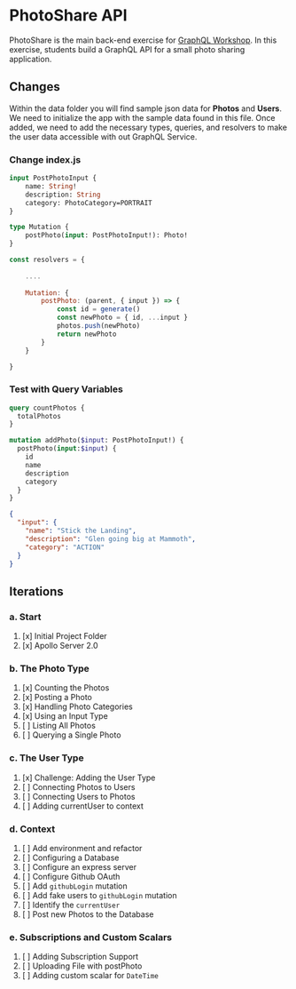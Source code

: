 PhotoShare API
===============
PhotoShare is the main back-end exercise for [GraphQL Workshop](https://www.graphqlworkshop.com). In this exercise, students build a GraphQL API for a small photo sharing application.

Changes
---------------
Within the data folder you will find sample json data for __Photos__ and __Users__. We need to initialize the app with the sample data found in this file. Once added, we need to add the necessary types, queries, and resolvers to make the user data accessible with out GraphQL Service.

### Change index.js

```graphql
input PostPhotoInput {
    name: String! 
    description: String 
    category: PhotoCategory=PORTRAIT
}

type Mutation {
    postPhoto(input: PostPhotoInput!): Photo!
}
```

```javascript
const resolvers = {
    
    ....
    
    Mutation: {
        postPhoto: (parent, { input }) => {
            const id = generate()
            const newPhoto = { id, ...input }
            photos.push(newPhoto)
            return newPhoto
        }
    }

}
```

### Test with Query Variables

```graphql
query countPhotos {
  totalPhotos
}

mutation addPhoto($input: PostPhotoInput!) {
  postPhoto(input:$input) {
    id
    name
    description
    category
  }
}
```

```json
{
  "input": {
    "name": "Stick the Landing",
    "description": "Glen going big at Mammoth",
    "category": "ACTION"
  }
}
```

Iterations
---------------

### a. Start

1. [x] Initial Project Folder
2. [x] Apollo Server 2.0

### b. The Photo Type

1. [x] Counting the Photos 
2. [x] Posting a Photo 
3. [x] Handling Photo Categories 
4. [x] Using an Input Type 
5. [ ] Listing All Photos 
6. [ ] Querying a Single Photo 

### c. The User Type

1. [x] Challenge: Adding the User Type
2. [ ] Connecting Photos to Users
3. [ ] Connecting Users to Photos
4. [ ] Adding currentUser to context

### d. Context

1. [ ] Add environment and refactor
2. [ ] Configuring a Database
3. [ ] Configure an express server
4. [ ] Configure Github OAuth
5. [ ] Add `githubLogin` mutation
6. [ ] Add fake users to `githubLogin` mutation
7. [ ] Identify the `currentUser`
8. [ ] Post new Photos to the Database

### e. Subscriptions and Custom Scalars

1. [ ] Adding Subscription Support 
2. [ ] Uploading File with postPhoto 
3. [ ] Adding custom scalar for `DateTime`